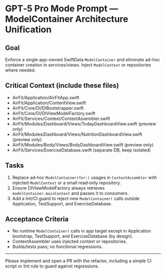 # GPT‑5 Pro Mode Prompt — ModelContainer Architecture Unification

## Goal
Enforce a single app-owned SwiftData `ModelContainer` and eliminate ad-hoc container creation in services/views. Inject `ModelContext` or repositories where needed.

## Critical Context (include these files)
- AirFit/Application/AirFitApp.swift
- AirFit/Application/ContentView.swift
- AirFit/Core/DI/DIBootstrapper.swift
- AirFit/Core/DI/DIViewModelFactory.swift
- AirFit/Services/Context/ContextAssembler.swift
- AirFit/Modules/Dashboard/Views/TodayDashboardView.swift (preview only)
- AirFit/Modules/Dashboard/Views/NutritionDashboardView.swift (preview only)
- AirFit/Modules/Body/Views/BodyDashboardView.swift (preview only)
- AirFit/Services/ExerciseDatabase.swift (separate DB, keep isolated)

## Tasks
1) Replace ad‑hoc `ModelContainer(for:)` usages in `ContextAssembler` with injected `ModelContext` or a small read‑only repository.
2) Ensure DIViewModelFactory always retrieves `modelContainer.mainContext` and passes it to consumers.
3) Add a lint/CI guard to reject new `ModelContainer(` calls outside Application, TestSupport, and ExerciseDatabase.

## Acceptance Criteria
- No runtime `ModelContainer(` calls in app target except in Application bootstrap, TestSupport, and ExerciseDatabase (by design).
- ContextAssembler uses injected context or repositories.
- Builds/tests pass; no functional regressions.

---

Please implement and open a PR with the refactor, including a simple CI script or lint rule to guard against regressions.
